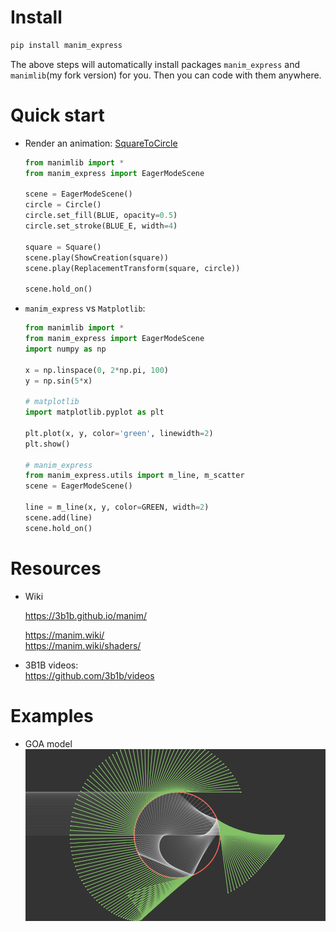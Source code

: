 

# Install

```bash
pip install manim_express
```

The above steps will automatically install packages `manim_express` and  `manimlib`(my fork version) for you. Then you can code with them anywhere.  



# Quick start

* Render an animation: [SquareToCircle](https://3b1b.github.io/manim/getting_started/quickstart.html#add-animations)

  ```python
  from manimlib import *
  from manim_express import EagerModeScene
  
  scene = EagerModeScene()
  circle = Circle()
  circle.set_fill(BLUE, opacity=0.5)
  circle.set_stroke(BLUE_E, width=4)
  
  square = Square()
  scene.play(ShowCreation(square))
  scene.play(ReplacementTransform(square, circle))
  
  scene.hold_on()
  ```
  
  

* `manim_express` vs `Matplotlib`:

  ```python
  from manimlib import *
  from manim_express import EagerModeScene
  import numpy as np
  
  x = np.linspace(0, 2*np.pi, 100)
  y = np.sin(5*x)
  
  # matplotlib
  import matplotlib.pyplot as plt
  
  plt.plot(x, y, color='green', linewidth=2)
  plt.show()
  
  # manim_express
  from manim_express.utils import m_line, m_scatter
  scene = EagerModeScene()
  
  line = m_line(x, y, color=GREEN, width=2)
  scene.add(line)
  scene.hold_on()
  ```

  





# Resources

* Wiki  
  
  https://3b1b.github.io/manim/
  
  https://manim.wiki/  
  https://manim.wiki/shaders/
  
* 3B1B videos:  
  https://github.com/3b1b/videos





# Examples
* GOA model
  <img src="data/pic/GOA.PNG" width = "900"/>
